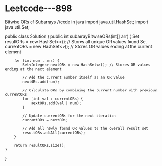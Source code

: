 # Leetcode---898
Bitwise ORs of Subarrays
//code in java 
import java.util.HashSet;
import java.util.Set;

public class Solution {
    public int subarrayBitwiseORs(int[] arr) {
        Set<Integer> resultORs = new HashSet<>(); // Stores all unique OR values found
        Set<Integer> currentORs = new HashSet<>(); // Stores OR values ending at the current element

        for (int num : arr) {
            Set<Integer> nextORs = new HashSet<>(); // Stores OR values ending at the next element
            
            // Add the current number itself as an OR value
            nextORs.add(num); 
            
            // Calculate ORs by combining the current number with previous currentORs
            for (int val : currentORs) {
                nextORs.add(val | num);
            }
            
            // Update currentORs for the next iteration
            currentORs = nextORs;
            
            // Add all newly found OR values to the overall result set
            resultORs.addAll(currentORs);
        }
        
        return resultORs.size();
    }
}
